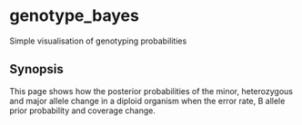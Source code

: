 # genotype_bayes
Simple visualisation of genotyping probabilities

## Synopsis
This page shows how the posterior probabilities of the minor, heterozygous and major allele 
change in a diploid organism when the error rate, B allele prior probability and coverage change.
